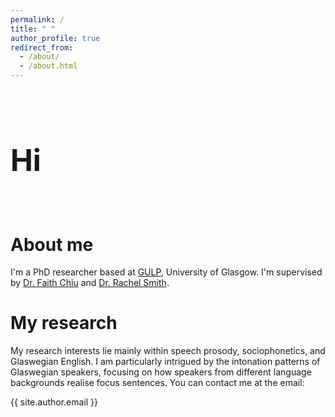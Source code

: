 ```yaml
---
permalink: /
title: " "
author_profile: true
redirect_from: 
  - /about/
  - /about.html
---
```


<br>

<h1 style="font-size: 48px;">Hi</h1>

<br>


About me
=====
I'm a PhD researcher based at [GULP](https://www.gla.ac.uk/schools/critical/aboutus/resources/gulp/), University of Glasgow. I'm supervised by [Dr. Faith Chiu](https://www.gla.ac.uk/schools/critical/staff/faithchiu/) and [Dr. Rachel Smith](https://www.gla.ac.uk/schools/critical/staff/rachelsmith/).

My research
======
My research interests lie mainly within speech prosody, sociophonetics, and Glaswegian English. I am particularly intrigued by the intonation patterns of Glaswegian speakers, focusing on how speakers from different language backgrounds realise focus sentences.
You can contact me at the email: 
<p>{{ site.author.email }}</p>

